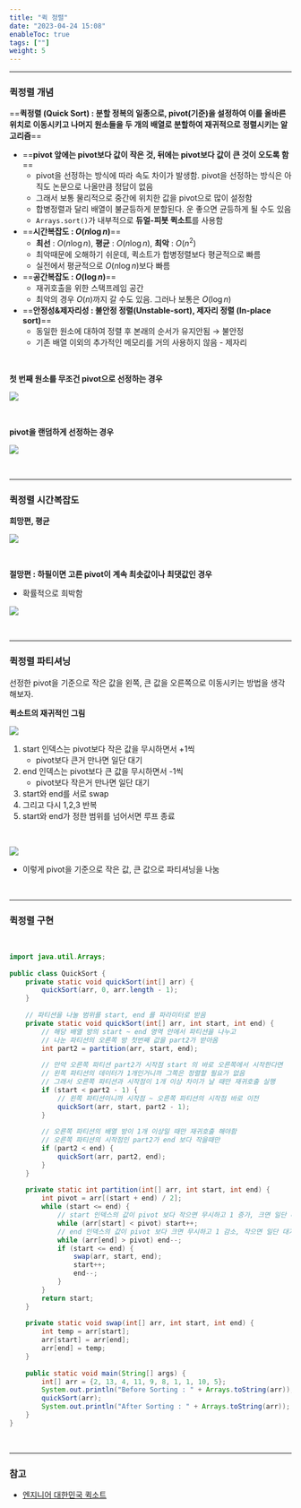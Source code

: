 ```yaml
---
title: "퀵 정렬"
date: "2023-04-24 15:08"
enableToc: true
tags: [""]
weight: 5
---
```


<hr>

### 퀵정렬 개념

==**퀵정렬 (Quick Sort) : 분할 정복의 일종으로, pivot(기준)을 설정하여 이를 올바른 위치로 이동시키고 나머지 원소들을 두 개의 배열로 분할하여 재귀적으로 정렬시키는 알고리즘**==
- ==**pivot 앞에는 pivot보다 값이 작은 것, 뒤에는 pivot보다 값이 큰 것이 오도록 함**==
	- pivot을 선정하는 방식에 따라 속도 차이가 발생함. pivot을 선정하는 방식은 아직도 논문으로 나올만큼 정답이 없음
	- 그래서 보통 물리적으로 중간에 위치한 값을 pivot으로 많이 설정함
	- 합병정렬과 달리 배열이 불균등하게 분할된다. 운 좋으면 균등하게 될 수도 있음
	- `Arrays.sort()`가 내부적으로 **듀얼-피봇 퀵소트**를 사용함
- ==**시간복잡도 : $O(n \log n)$**==
	- **최선** : $O(n \log n)$, **평균** : $O(n \log n)$, **최악** :  $O(n^2)$
	- 최악때문에 오해하기 쉬운데, 퀵소트가 합병정렬보다 평균적으로 빠름
	- 실전에서 평균적으로 $O(n \log n)$보다 빠름
- ==**공간복잡도 : $O(\log n)$**==
	- 재귀호출을 위한 스택프레임 공간
	- 최악의 경우 $O(n)$까지 갈 수도 있음. 그러나 보통은 $O(\log n)$
- ==**안정성&제자리성 : 불안정 정렬(Unstable-sort), 제자리 정렬 (In-place sort)**==
	- 동일한 원소에 대하여 정렬 후 본래의 순서가 유지안됨 → 불안정
	- 기존 배열 이외의 추가적인 메모리를 거의 사용하지 않음 - 제자리

<br>

**첫 번째 원소를 무조건 pivot으로 선정하는 경우**

![](brain/image/gif/quickSort.gif)

<br>

**pivot을 랜덤하게 선정하는 경우**

![](brain/image/gif/randomQuickSort.gif)

<br>

<hr>

### 퀵정렬 시간복잡도

**희망편, 평균**

![](brain/image/quickSort-1.png)

<br>

**절망편 : 하필이면 고른 pivot이 계속 최솟값이나 최댓값인 경우**
- 확률적으로 희박함

![](brain/image/quickSort-2.png)

<br>

<hr>

### 퀵정렬 파티셔닝

선정한 pivot을 기준으로 작은 값을 왼쪽, 큰 값을 오른쪽으로 이동시키는 방법을 생각해보자.

**퀵소트의 재귀적인 그림**

![](brain/image/quickSort-4.png)

1. start 인덱스는 pivot보다 작은 값을 무시하면서 +1씩
	- pivot보다 큰거 만나면 일단 대기
2. end 인덱스는 pivot보다 큰 값을 무시하면서 -1씩
	- pivot보다 작은거 만나면 일단 대기
3. start와 end를 서로 swap
4. 그리고 다시 1,2,3 반복
5. start와 end가 정한 범위를 넘어서면 루프 종료

<br>

![](brain/image/quickSort-3.png)

- 이렇게 pivot을 기준으로 작은 값, 큰 값으로 파티셔닝을 나눔

<br>

<hr>

### 퀵정렬 구현

<br>

```java
import java.util.Arrays;  
  
public class QuickSort {  
    private static void quickSort(int[] arr) {  
        quickSort(arr, 0, arr.length - 1);  
    }  
  
    // 파티션을 나눌 범위를 start, end 를 파라미터로 받음  
    private static void quickSort(int[] arr, int start, int end) {  
        // 해당 배열 방의 start ~ end 영역 안에서 파티션을 나누고  
        // 나눈 파티션의 오른쪽 방 첫번째 값을 part2가 받아옴  
        int part2 = partition(arr, start, end);  
        
        // 만약 오른쪽 파티션 part2가 시작점 start 의 바로 오른쪽에서 시작한다면  
        // 왼쪽 파티션의 데이터가 1개인거니까 그쪽은 정렬할 필요가 없음  
        // 그래서 오른쪽 파티션과 시작점이 1개 이상 차이가 날 때만 재귀호출 실행  
        if (start < part2 - 1) {  
            // 왼쪽 파티션이니까 시작점 ~ 오른쪽 파티션의 시작점 바로 이전  
            quickSort(arr, start, part2 - 1);  
        }  
  
        // 오른쪽 파티션의 배열 방이 1개 이상일 때만 재귀호출 해야함  
        // 오른쪽 파티션의 시작점인 part2가 end 보다 작을때만  
        if (part2 < end) {  
            quickSort(arr, part2, end);  
        }  
    }  
  
    private static int partition(int[] arr, int start, int end) {  
        int pivot = arr[(start + end) / 2];  
        while (start <= end) {  
            // start 인덱스의 값이 pivot 보다 작으면 무시하고 1 증가, 크면 일단 대기  
            while (arr[start] < pivot) start++;  
            // end 인덱스의 값이 pivot 보다 크면 무시하고 1 감소, 작으면 일단 대기  
            while (arr[end] > pivot) end--;  
            if (start <= end) {  
                swap(arr, start, end);  
                start++;  
                end--;  
            }  
        }  
        return start;  
    }  
  
    private static void swap(int[] arr, int start, int end) {  
        int temp = arr[start];  
        arr[start] = arr[end];  
        arr[end] = temp;  
    }  
  
    public static void main(String[] args) {  
        int[] arr = {2, 13, 4, 11, 9, 8, 1, 1, 10, 5};  
        System.out.println("Before Sorting : " + Arrays.toString(arr));  
        quickSort(arr);  
        System.out.println("After Sorting : " + Arrays.toString(arr));  
    }  
}
```

<br>

<hr>

### 참고

- <a href='https://www.youtube.com/watch?v=7BDzle2n47c' target='_blank'>엔지니어 대한민국 퀵소트</a>